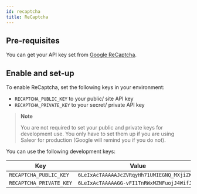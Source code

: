 ```yaml
---
id: recaptcha
title: ReCaptcha
---
```


## Pre-requisites

You can get your API key set from [Google ReCaptcha](https://www.google.com/recaptcha/admin).


## Enable and set-up

To enable ReCaptcha, set the following keys in your environment:

* `RECAPTCHA_PUBLIC_KEY` to your public/ site API key
* `RECAPTCHA_PRIVATE_KEY` to your secret/ private API key

> **Note**
>
> You are not required to set your public and private keys for development use. You only have to set them up if you are using Saleor for production (Google will remind you if you do not).

You can use the following development keys:

| Key | Value |
| --- | --- |
| `RECAPTCHA_PUBLIC_KEY` | `6LeIxAcTAAAAAJcZVRqyHh71UMIEGNQ_MXjiZKhI` |
| `RECAPTCHA_PRIVATE_KEY` | `6LeIxAcTAAAAAGG-vFI1TnRWxMZNFuojJ4WifJWe` |

